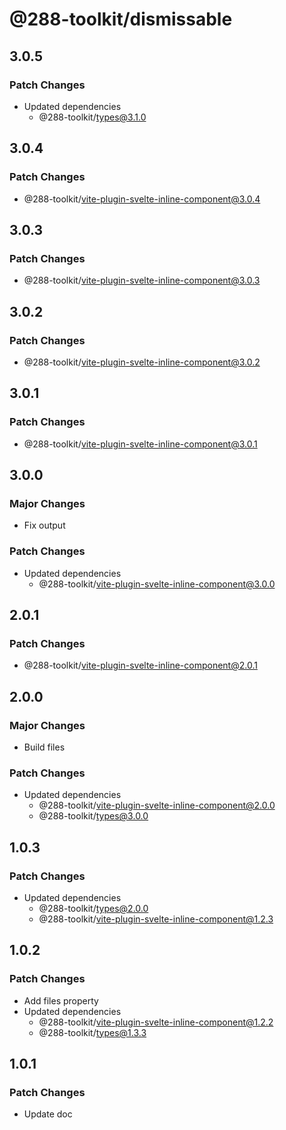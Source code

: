 # @288-toolkit/dismissable

## 3.0.5

### Patch Changes

- Updated dependencies
  - @288-toolkit/types@3.1.0

## 3.0.4

### Patch Changes

- @288-toolkit/vite-plugin-svelte-inline-component@3.0.4

## 3.0.3

### Patch Changes

- @288-toolkit/vite-plugin-svelte-inline-component@3.0.3

## 3.0.2

### Patch Changes

- @288-toolkit/vite-plugin-svelte-inline-component@3.0.2

## 3.0.1

### Patch Changes

- @288-toolkit/vite-plugin-svelte-inline-component@3.0.1

## 3.0.0

### Major Changes

- Fix output

### Patch Changes

- Updated dependencies
  - @288-toolkit/vite-plugin-svelte-inline-component@3.0.0

## 2.0.1

### Patch Changes

- @288-toolkit/vite-plugin-svelte-inline-component@2.0.1

## 2.0.0

### Major Changes

- Build files

### Patch Changes

- Updated dependencies
  - @288-toolkit/vite-plugin-svelte-inline-component@2.0.0
  - @288-toolkit/types@3.0.0

## 1.0.3

### Patch Changes

- Updated dependencies
  - @288-toolkit/types@2.0.0
  - @288-toolkit/vite-plugin-svelte-inline-component@1.2.3

## 1.0.2

### Patch Changes

- Add files property
- Updated dependencies
  - @288-toolkit/vite-plugin-svelte-inline-component@1.2.2
  - @288-toolkit/types@1.3.3

## 1.0.1

### Patch Changes

- Update doc

